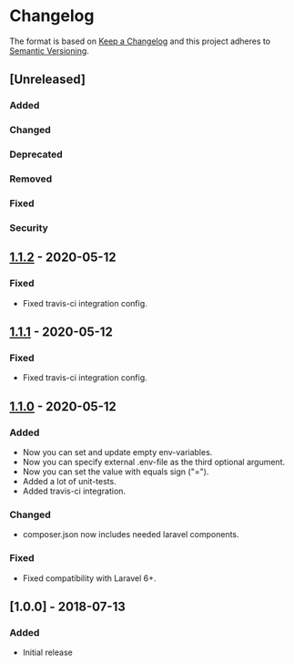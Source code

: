 # Changelog
The format is based on [Keep a Changelog](http://keepachangelog.com/en/1.0.0/)
and this project adheres to [Semantic Versioning](http://semver.org/spec/v2.0.0.html).

## [Unreleased]
### Added
### Changed
### Deprecated
### Removed
### Fixed
### Security


## [1.1.2] - 2020-05-12
### Fixed
- Fixed travis-ci integration config.

## [1.1.1] - 2020-05-12
### Fixed
- Fixed travis-ci integration config.

## [1.1.0] - 2020-05-12
### Added
- Now you can set and update empty env-variables.
- Now you can specify external .env-file as the third optional argument.
- Now you can set the value with equals sign ("=").
- Added a lot of unit-tests.
- Added travis-ci integration.
### Changed
- composer.json now includes needed laravel components.
### Fixed
- Fixed compatibility with Laravel 6+.

## [1.0.0] - 2018-07-13
### Added
- Initial release

[1.1.2]: https://github.com/imliam/laravel-env-set-command/compare/1.1.1...1.1.2
[1.1.1]: https://github.com/imliam/laravel-env-set-command/compare/1.1.0...1.1.1
[1.1.0]: https://github.com/imliam/laravel-env-set-command/compare/1.0.0...1.1.0
